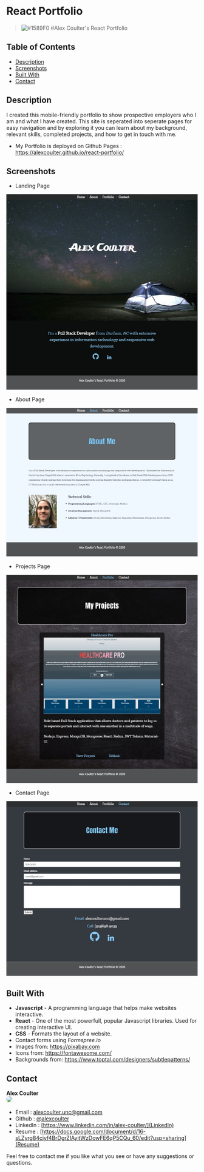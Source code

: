 # React Portfolio

> ![#1589F0](https://placehold.it/15/1589F0/000000?text=+) #Alex Coulter's React Portfolio


## Table of Contents

* [Description](#description)
* [Screenshots](#screenshots)
* [Built With](#built-with)
* [Contact](#contact)

## Description

I created this mobile-friendly portfolio to show prospective employers who I am and what I have created. This site is seperated into seperate pages for easy navigation and by exploring it you can learn about my background, relevant skills, completed projects, and how to get in touch with me.

 * My Portfolio is deployed on Github Pages : https://alexcoulter.github.io/react-portfolio/
  
  ## Screenshots
* Landing Page
<div align="center"><img  alt= "Screenshot of Landing Page" src= "./react-portfolio/img/home.jpg" width="600px" /></div>

* About Page
<div align="center"><img  alt= "Screenshot of About Page" src= "./react-portfolio/img/about.jpg" width="600px" /></div>

* Projects Page
<div align="center"><img  alt= "Screenshot of My Projects page" src= "./react-portfolio/img/projects.jpg" width="600px" /></div>

* Contact Page
<div align="center"><img  alt= "Screenshot of Contact Page" src= "./react-portfolio/img/contact.jpg" width="600px" /></div>

   
   ## Built With  	

* **Javascript** - A programming language that helps make websites interactive.
* **React** - One of the most powerfull, popular Javascript libraries. Used for creating interactive UI.
* **CSS** - Formats the layout of a website.
* Contact forms using *Formspree.io*
* Images from: https://pixabay.com
* Icons from: https://fontawesome.com/
* Backgrounds from: https://www.toptal.com/designers/subtlepatterns/


## Contact

**Alex Coulter**      
<img src= "https://avatars1.githubusercontent.com/u/19214549?v=4" style="border-radius: 18px" width="100px" style = "border: 2px solid green" />    
- Email : [alexcoulter.unc@gmail.com](Alex_Coulter)
- Github : [@alexcoulter](https://github.com/alexcoulter)
- LinkedIn : [https://www.linkedin.com/in/alex-coulter/](LinkedIn)
- Resume : [https://docs.google.com/document/d/16-sLZyrg84ciyf4BrDgrZIAyitWzDowFE6qP5CQu_60/edit?usp=sharing](Resume)


Feel free to contact me if you like what you see or have any suggestions or questions.